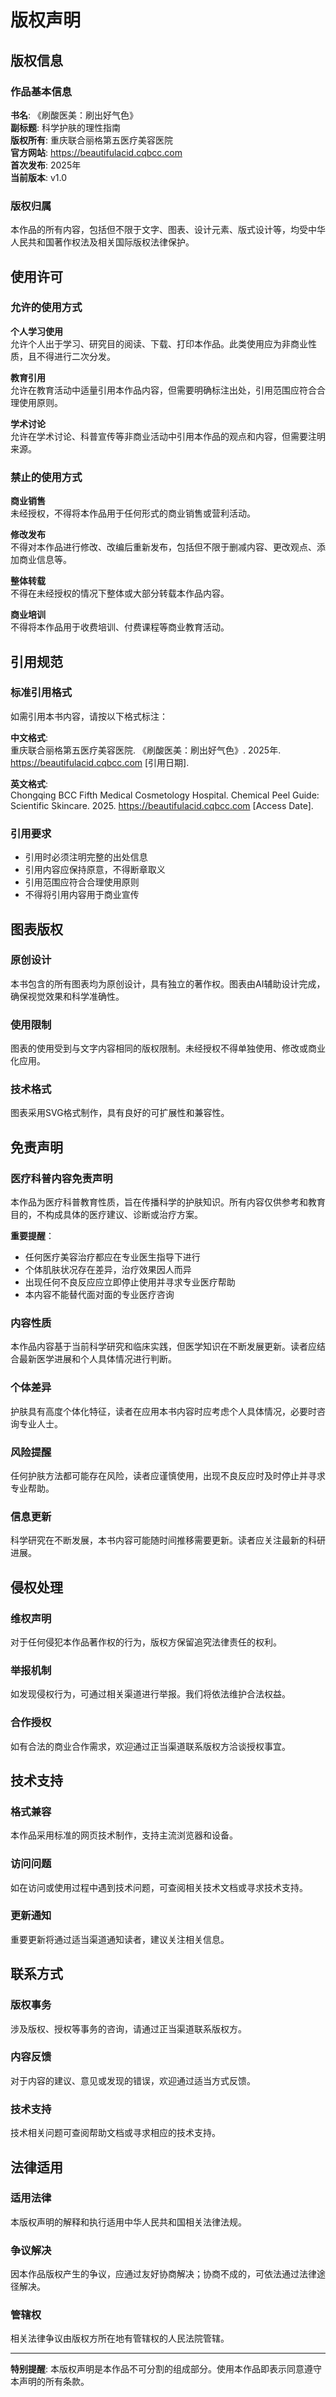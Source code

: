 # 版权声明

## 版权信息

### 作品基本信息
**书名**: 《刷酸医美：刷出好气色》  
**副标题**: 科学护肤的理性指南  
**版权所有**: 重庆联合丽格第五医疗美容医院  
**官方网站**: https://beautifulacid.cqbcc.com  
**首次发布**: 2025年  
**当前版本**: v1.0

### 版权归属
本作品的所有内容，包括但不限于文字、图表、设计元素、版式设计等，均受中华人民共和国著作权法及相关国际版权法律保护。

## 使用许可

### 允许的使用方式

**个人学习使用**  
允许个人出于学习、研究目的阅读、下载、打印本作品。此类使用应为非商业性质，且不得进行二次分发。

**教育引用**  
允许在教育活动中适量引用本作品内容，但需要明确标注出处，引用范围应符合合理使用原则。

**学术讨论**  
允许在学术讨论、科普宣传等非商业活动中引用本作品的观点和内容，但需要注明来源。

### 禁止的使用方式

**商业销售**  
未经授权，不得将本作品用于任何形式的商业销售或营利活动。

**修改发布**  
不得对本作品进行修改、改编后重新发布，包括但不限于删减内容、更改观点、添加商业信息等。

**整体转载**  
不得在未经授权的情况下整体或大部分转载本作品内容。

**商业培训**  
不得将本作品用于收费培训、付费课程等商业教育活动。

## 引用规范

### 标准引用格式
如需引用本书内容，请按以下格式标注：

**中文格式**:  
重庆联合丽格第五医疗美容医院. 《刷酸医美：刷出好气色》. 2025年. https://beautifulacid.cqbcc.com [引用日期].

**英文格式**:  
Chongqing BCC Fifth Medical Cosmetology Hospital. Chemical Peel Guide: Scientific Skincare. 2025. https://beautifulacid.cqbcc.com [Access Date].

### 引用要求
- 引用时必须注明完整的出处信息
- 引用内容应保持原意，不得断章取义
- 引用范围应符合合理使用原则
- 不得将引用内容用于商业宣传

## 图表版权

### 原创设计
本书包含的所有图表均为原创设计，具有独立的著作权。图表由AI辅助设计完成，确保视觉效果和科学准确性。

### 使用限制
图表的使用受到与文字内容相同的版权限制。未经授权不得单独使用、修改或商业化应用。

### 技术格式
图表采用SVG格式制作，具有良好的可扩展性和兼容性。

## 免责声明

### 医疗科普内容免责声明
本作品为医疗科普教育性质，旨在传播科学的护肤知识。所有内容仅供参考和教育目的，不构成具体的医疗建议、诊断或治疗方案。

**重要提醒**：
- 任何医疗美容治疗都应在专业医生指导下进行
- 个体肌肤状况存在差异，治疗效果因人而异
- 出现任何不良反应应立即停止使用并寻求专业医疗帮助
- 本内容不能替代面对面的专业医疗咨询

### 内容性质
本作品内容基于当前科学研究和临床实践，但医学知识在不断发展更新。读者应结合最新医学进展和个人具体情况进行判断。

### 个体差异
护肤具有高度个体化特征，读者在应用本书内容时应考虑个人具体情况，必要时咨询专业人士。

### 风险提醒
任何护肤方法都可能存在风险，读者应谨慎使用，出现不良反应时及时停止并寻求专业帮助。

### 信息更新
科学研究在不断发展，本书内容可能随时间推移需要更新。读者应关注最新的科研进展。

## 侵权处理

### 维权声明
对于任何侵犯本作品著作权的行为，版权方保留追究法律责任的权利。

### 举报机制
如发现侵权行为，可通过相关渠道进行举报。我们将依法维护合法权益。

### 合作授权
如有合法的商业合作需求，欢迎通过正当渠道联系版权方洽谈授权事宜。

## 技术支持

### 格式兼容
本作品采用标准的网页技术制作，支持主流浏览器和设备。

### 访问问题
如在访问或使用过程中遇到技术问题，可查阅相关技术文档或寻求技术支持。

### 更新通知
重要更新将通过适当渠道通知读者，建议关注相关信息。

## 联系方式

### 版权事务
涉及版权、授权等事务的咨询，请通过正当渠道联系版权方。

### 内容反馈
对于内容的建议、意见或发现的错误，欢迎通过适当方式反馈。

### 技术支持
技术相关问题可查阅帮助文档或寻求相应的技术支持。

## 法律适用

### 适用法律
本版权声明的解释和执行适用中华人民共和国相关法律法规。

### 争议解决
因本作品版权产生的争议，应通过友好协商解决；协商不成的，可依法通过法律途径解决。

### 管辖权
相关法律争议由版权方所在地有管辖权的人民法院管辖。

---

**特别提醒**: 本版权声明是本作品不可分割的组成部分。使用本作品即表示同意遵守本声明的所有条款。
